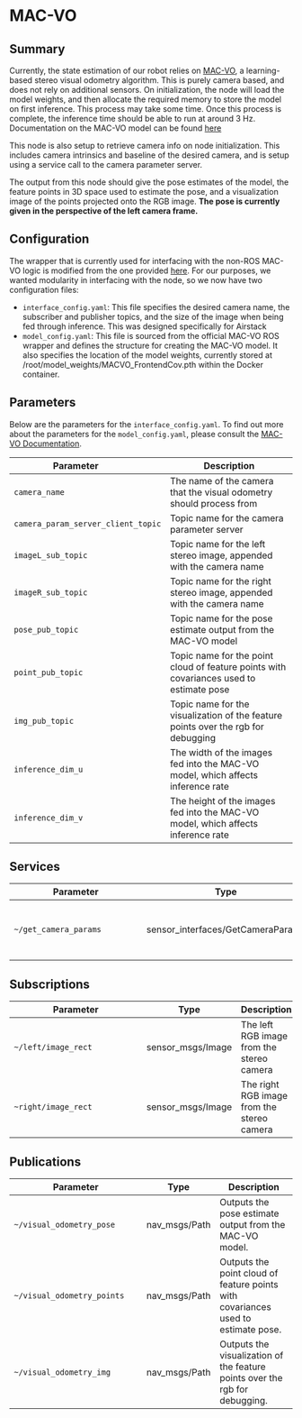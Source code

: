 
# MAC-VO

## Summary

Currently, the state estimation of our robot relies on [MAC-VO](https://mac-vo.github.io/), a learning-based stereo visual odometry algorithm. This is purely camera based, and does not rely on additional sensors. On initialization, the node will load the model weights, and then allocate the required memory to store the model on first inference. This process may take some time. Once this process is complete, the inference time should be able to run at around 3 Hz. Documentation on the MAC-VO model can be found [here](https://mac-vo.github.io/wiki/category/extend-mac-vo/)

This node is also setup to retrieve camera info on node initialization. This includes camera intrinsics and baseline of the desired camera, and is setup using a service call to the camera parameter server.

The output from this node should give the pose estimates of the model, the feature points in 3D space used to estimate the pose, and a visualization image of the points projected onto the RGB image. **The pose is currently given in the perspective of the left camera frame.**

## Configuration

The wrapper that is currently used for interfacing with the non-ROS MAC-VO logic is modified from the one provided [here](https://github.com/MAC-VO/MAC-VO-ROS2). For our purposes, we wanted modularity in interfacing with the node, so we now have two configuration files:

- `interface_config.yaml`: This file specifies the desired camera name, the subscriber and publisher topics, and the size of the image when being fed through inference. This was designed specifically for Airstack
- `model_config.yaml`: This file is sourced from the official MAC-VO ROS wrapper and defines the structure for creating the MAC-VO model. It also specifies the location of the model weights, currently stored at /root/model_weights/MACVO_FrontendCov.pth within the Docker container.

## Parameters

Below are the parameters for the `interface_config.yaml`. To find out more about the parameters for the `model_config.yaml`, please consult the [MAC-VO Documentation](https://mac-vo.github.io/wiki/category/extend-mac-vo/).

| <div style="width:220px">Parameter</div>  | Description
|----------------------------|---------------------------------------------------------------
| `camera_name`                      | The name of the camera that the visual odometry should process from|
| `camera_param_server_client_topic` | Topic name for the camera parameter server|
| `imageL_sub_topic`                 | Topic name for the left stereo image, appended with the camera name|
| `imageR_sub_topic`                 | Topic name for the right stereo image, appended with the camera name|
| `pose_pub_topic`                   | Topic name for the pose estimate output from the MAC-VO model|
| `point_pub_topic`                  | Topic name for the point cloud of feature points with covariances used to estimate pose |
| `img_pub_topic`                    | Topic name for the visualization of the feature points over the rgb for debugging |
| `inference_dim_u`                  | The width of the images fed into the MAC-VO model, which affects inference rate |
| `inference_dim_v`                  | The height of the images fed into the MAC-VO model, which affects inference rate |

## Services
| <div style="width:220px">Parameter</div> | Type | Description
|----------------------------|----------------------------------------|-----------------------|
| `~/get_camera_params`     | sensor_interfaces/GetCameraParams | A service to get info about the desired camera|

## Subscriptions
| <div style="width:220px">Parameter</div> | Type | Description
|----------------------------|----------------------------------------|-----------------------|
| `~/left/image_rect`     | sensor_msgs/Image | The left RGB image from the stereo camera |
| `~right/image_rect`     | sensor_msgs/Image | The right RGB image from the stereo camera|

## Publications
| <div style="width:220px">Parameter</div> | Type | Description
|----------------------------|----------------------------------------|-----------------------|
| `~/visual_odometry_pose`  | nav_msgs/Path | Outputs the pose estimate output from the MAC-VO model.|
| `~/visual_odometry_points`  | nav_msgs/Path | Outputs the point cloud of feature points with covariances used to estimate pose. |
| `~/visual_odometry_img`  | nav_msgs/Path | Outputs the visualization of the feature points over the rgb for debugging. |